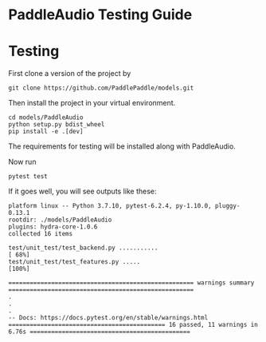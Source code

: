 # PaddleAudio Testing Guide




# Testing
First clone a version of the project by
```
git clone https://github.com/PaddlePaddle/models.git

```
Then install the project in your virtual environment.
```
cd models/PaddleAudio
python setup.py bdist_wheel
pip install -e .[dev]
```
The requirements for testing will be installed along with PaddleAudio.  

Now run
```
pytest test
```

If it goes well, you will see outputs like these:
```
platform linux -- Python 3.7.10, pytest-6.2.4, py-1.10.0, pluggy-0.13.1
rootdir: ./models/PaddleAudio
plugins: hydra-core-1.0.6
collected 16 items  

test/unit_test/test_backend.py ...........                                                                         [ 68%]
test/unit_test/test_features.py .....                                                                              [100%]

==================================================== warnings summary ====================================================
.
.
.
-- Docs: https://docs.pytest.org/en/stable/warnings.html
============================================ 16 passed, 11 warnings in 6.76s =============================================
```
